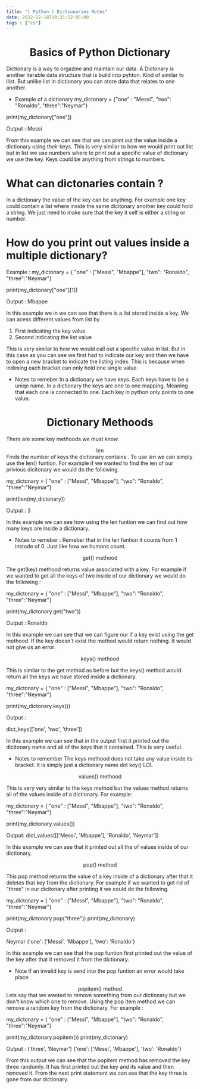 ```yaml
---
title: "( Python ) Dictionaries Notes"
date: 2022-12-18T19:25:52-05:00
tags : ["cs"]
---
```



# <center>Basics of Python Dictionary </center>

Dictionary is a way to orgazine and maintain our data. A Dictonary is another iterable data structure that is build into pyhton. Kind of similar to llist. But unlike list in dictionary you can store data that relates to one another. 

+ Example of a dictionary 
my_dictonary = {"one" : "Messi", "two": "Ronaldo", "three":"Neymar"}

print(my_dictonary["one"])

Output : 
Messi

From this example we can see that we can print out the value inside a dictionary using their keys. This is very similar to how we would print out list but in list we use numbers where to print out a specific value of dictionary we use the key. Keys could be anything from strings to numbers. 

# What can dictonaries contain ? 

In a dictionary the value of the key can be anything. For example one key could contain a list where inside the same dicitonary another key could hold a string. We just need to make sure that the key it self is either a string or number. 

# How do you print out values inside a multiple dictionary?

Example : 
my_dictonary = {
                                "one" : ["Messi", "Mbappe"], 
                                "two": "Ronaldo", 
                                "three":"Neymar"}

print(my_dictonary["one"][1])

Output : 
Mbappe

In this example we in we can see that there is a list stored inside a key. We can acess different values from list by 

1. First indicating the key value
2. Second indicating the list value

This is very similar to how we would call out a specific value in list. But in this case as you can see we first had to indicate our key and then we have to open a new bracket to indicate the listing index. This is because when indexing each bracket can only hold one single value.




+ Notes to remeber 
In a dictionary we have keys. Each keys have to be a uniqe name. 
In a dictionary the keys are one to one mapping. Meaning that each one is connected to one.
Each key in python only points to one value. 


# <center>Dictionary Methoods</center>
There are some key methoods we must know. 
<center>len</center>
Finds the number of keys the dictionary contains . To use len we can simply use the len() funtion. For example if we wanted to find the len of our privious dicitonary we would do the following. 

my_dictonary = {
                                "one" : ["Messi", "Mbappe"], 
                                "two": "Ronaldo", 
                                "three":"Neymar"}

print(len(my_dictonary))

Output : 
3

In this example we can see how using the len funtion we can find out how many keys are inside a dictionary. 


+ Notes to remeber : 
Remeber that in the len funtion it counts from 1 instade of 0. Just like how we humans count.

<center>get() methood</center>

The get(key) methood returns value associated with a key. For example if we wanted to get all the keys of two inside of our dictionary we would do the following :

my_dictonary = {
                                "one" : ["Messi", "Mbappe"], 
                                "two": "Ronaldo", 
                                "three":"Neymar"}

print(my_dictonary.get("two"))

Output :
Ronaldo

In this example we can see that we can figure our if a key exist using the get methood. If the key doesn't exist the method would return nothing. It would not give us an error. 

<center>keys() methood</center>

This is similar to the get method as before but the keys() method would return all the keys we have stored inside a dictionary. 

my_dictonary = {
                                "one" : ["Messi", "Mbappe"], 
                                "two": "Ronaldo", 
                                "three":"Neymar"}

print(my_dictonary.keys())

Output :

dict_keys(['one', 'two', 'three'])


In this example we can see that in the output first it printed out the dicitonary name and all of the keys that it contained. This is very useful. 

+ Notes to remember 
The keys methood does not take any value inside its bracket. It is simply just a dictionary name dot key() LOL

<center>values() methood</center>

This is very very similar to the keys method but the values method returns all of the values inside of a dictionary. For example: 

my_dictonary = {
                                "one" : ["Messi", "Mbappe"], 
                                "two": "Ronaldo", 
                                "three":"Neymar"}

print(my_dictonary.values())

Output:
dict_values([['Messi', 'Mbappe'], 'Ronaldo', 'Neymar'])

In this example we can see that it printed out all the of values inside of our dictionary. 

<center>pop() method</center>

This pop method returns the value of a key inside of a dictionary after that it deletes that key from the dictionary. For example if we wanted to get rid of "three" in our dicitonary after printing it we could do the following. 

my_dictonary = {
                                "one" : ["Messi", "Mbappe"], 
                                "two": "Ronaldo", 
                                "three":"Neymar"}

print(my_dictonary.pop("three"))
print(my_dictonary)

Output : 

Neymar
{'one': ['Messi', 'Mbappe'], 'two': 'Ronaldo'}

In this example we can see that the pop funtion first printed out the value of the key after that it removed it from the dictionary. 

+ Note
If an  invalid key is send into the pop funtion an error would take place


<center>popitem() method</center>
Lets say that we wanted to remove something from our dictionary but we don't know which one to remove. Using the pop item method we can remove a random key from the dictionary. For example :

my_dictonary = {
                                "one" : ["Messi", "Mbappe"], 
                                "two": "Ronaldo", 
                                "three":"Neymar"}

print(my_dictonary.popitem())
print(my_dictonary)

Output : 
('three', 'Neymar')
{'one': ['Messi', 'Mbappe'], 'two': 'Ronaldo'}

From this output we can see that the popitem method has removed the key three randomly. It has first printed out the key and its value and then removed it. From the next print statement we can see that the key three is gone from our dictionary. 


